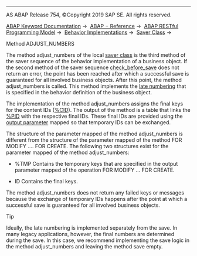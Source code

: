   

* * *

AS ABAP Release 754, ©Copyright 2019 SAP SE. All rights reserved.

[ABAP Keyword Documentation](javascript:call_link\('abenabap.htm'\)) →  [ABAP − Reference](javascript:call_link\('abenabap_reference.htm'\)) →  [ABAP RESTful Programming Model](javascript:call_link\('abenrestful_abap_programming.htm'\)) →  [Behavior Implementations](javascript:call_link\('abenabap_behavior_implementations.htm'\)) →  [Saver Class](javascript:call_link\('abenrpm_saver_class.htm'\)) → 

Method ADJUST\_NUMBERS

The method adjust\_numbers of the local [saver class](javascript:call_link\('abenrpm_saver_class.htm'\)) is the third method of the saver sequence of the behavior implementation of a business object. If the second method of the saver sequence [check\_before\_save](javascript:call_link\('abensaver_check_before_save.htm'\)) does not return an error, the point has been reached after which a successful save is guaranteed for all involved business objects. After this point, the method adjust\_numbers is called. This method implements the [late numbering](javascript:call_link\('abenlate_numbering_glosry.htm'\) "Glossary Entry") that is specified in the behavior definition of the business object.

The implementation of the method adjust\_numbers assigns the final keys for the content IDs ([%CID](javascript:call_link\('abencomponents_derived_types.htm'\))). The output of the method is a table that links the [%PID](javascript:call_link\('abencomponents_derived_types.htm'\)) with the respective final IDs. These final IDs are provided using the [output parameter](javascript:call_link\('abenrpm_export_parameters.htm'\)) mapped so that temporary IDs can be exchanged.

The structure of the parameter mapped of the method adjust\_numbers is different from the structure of the parameter mapped of the method FOR MODIFY .... FOR CREATE. The following two structures exist for the parameter mapped of the method adjust\_numbers:

-   %TMP
    Contains the temporary keys that are specified in the output parameter mapped of the operation FOR MODIFY ... FOR CREATE.

-   ID
    Contains the final keys.

The method adjust\_numbers does not return any failed keys or messages because the exchange of temporary IDs happens after the point at which a successful save is guaranteed for all involved business objects.

Tip

Ideally, the late numbering is implemented separately from the save. In many legacy applications, however, the final numbers are determined during the save. In this case, we recommend implementing the save logic in the method adjust\_numbers and leaving the method save empty.